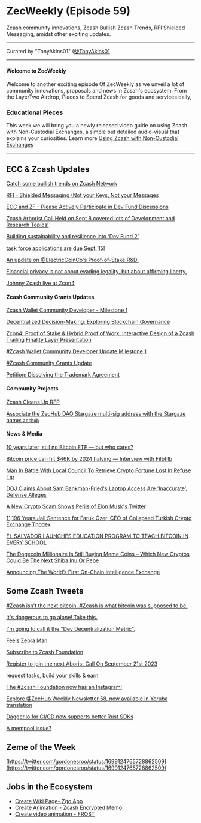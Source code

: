 # ZecWeekly (Episode 59)

Zcash community innovations, Zcash Bullish Zcash Trends, RFI Shielded Messaging, amidst other exciting updates. 

---

Curated by "TonyAkins01" ([@TonyAkins01](https://twitter.com/TonyAkins01)

---

#### Welcome to ZecWeekly

Welcome to another exciting episode Of ZecWeekly as we unveil a lot of community innovations, proposals and news in Zcsah's ecosystem. From the LayerTwo Airdrop, Places to Spend Zcash for goods and services daily, 

### Educational Pieces
This week we will bring you a newly released video guide on using Zcash with Non-Custodial Exchanges, a simple but detailed audio-visual that explains your curiosities. 
Learn more [Using Zcash with Non-Custodial Exchanges](https://youtu.be/eHy-koh8Fds)

---

## ECC & Zcash Updates

[Catch some bullish trends on Zcash Network](https://twitter.com/ZecHub/status/1700242903140819120)

[RFI - Shielded Messaging (Not your Keys, Not your Messages](https://forum.zcashcommunity.com/t/rfi-shielded-messaging-not-your-keys-not-your-messages/45587/1)

[ECC and ZF - Please Actively Participate in Dev Fund Discussions](https://twitter.com/ZcashForum/status/1700025308009857524)

[Zcash Arborist Call Held on Sept 8 covered lots of Development and Research Topics!](https://twitter.com/zksquirrel/status/1700015816912048187)

[Building sustainability and resilience into ‘Dev Fund 2’](https://electriccoin.co/blog/building-sustainability-and-resilience-into-dev-fund-2/)

[task force applications are due Sept. 15!](https://twitter.com/ElectricCoinCo/status/1699109741287387392)

[An update on @ElectricCoinCo's Proof-of-Stake R&D:](https://twitter.com/nate_zec/status/1699895938612122090)

[Financial privacy is not about evading legality, but about affirming liberty.](https://youtu.be/_g94z10ECWw)

[Johnny Zcash live at Zcon4](https://www.youtube.com/watch?v=G_jBeOL8H-o)

#### Zcash Community Grants Updates

[Zcash Wallet Community Developer - Milestone 1](https://forum.zcashcommunity.com/t/grant-update-zcash-wallet-community-developer-milestone-1/45562?utm_source=dlvr.it&utm_medium=twitter)

[Decentralized Decision-Making: Exploring Blockchain Governance](https://forum.zcashcommunity.com/t/decentralized-decision-making-exploring-blockchain-governance/45563?utm_source=dlvr.it&utm_medium=twitter)

[Zcon4: Proof of Stake & Hybrid Proof of Work: Interactive Design of a Zcash Trailing Finality Layer Presentation](https://www.reddit.com/r/zec/comments/15z63ig/zcon4_proof_of_stake_hybrid_proof_of_work/?utm_source=dlvr.it&utm_medium=twitter) 

[#Zcash Wallet Community Developer Update Milestone 1](https://twitter.com/ZcashCommGrants/status/1700171377129501059)

[#Zcash Community Grants Update](https://twitter.com/ZcashCommGrants/status/1700171900855464063)

[Petition: Dissolving the Trademark Agreement](https://forum.zcashcommunity.com/t/petition-dissolving-the-trademark-agreement/45581?utm_source=dlvr.it&utm_medium=twitter)


#### Community Projects

[Zcash Cleans Up RFP](https://forum.zcashcommunity.com/t/zcash-cleans-up-rfp/45526?utm_source=dlvr.it&utm_medium=twitter)

[Associate the ZecHub DAO Stargaze multi-sig address with the Stargaze name: `zechub`](https://daodao.zone/dao/juno1nktrulhakwm0n3wlyajpwxyg54n39xx4y8hdaqlty7mymf85vweq7m6t0y/proposals/A13)




#### News & Media

[10 years later, still no Bitcoin ETF — but who cares?](https://cointelegraph.com/news/10-years-later-no-bitcoin-etf)

[Bitcoin price can hit $46K by 2024 halving — Interview with Filbfilb](https://cointelegraph.com/news/bitcoin-price-46k-2024-halving-interview-filbfilb)

[Man In Battle With Local Council To Retrieve Crypto Fortune Lost In Refuse Tip](https://cryptodaily.co.uk/2023/09/man-in-battle-with-local-council-to-retrieve-crypto-fortune-lost-in-refuse-tip)

[DOJ Claims About Sam Bankman-Fried's Laptop Access Are 'Inaccurate', Defense Alleges](https://www.coindesk.com/policy/2023/09/09/doj-claims-about-sam-bankman-frieds-laptop-access-are-inaccurate-defense-alleges/)

[A New Crypto Scam Shows Perils of Elon Musk's Twitter](https://www.coindesk.com/business/2023/09/08/a-new-crypto-scam-shows-perils-of-elon-musks-twitter/)

[11,196 Years Jail Sentence for Faruk Özer, CEO of Collapsed Turkish Crypto Exchange Thodex](https://www.coindesk.com/policy/2023/09/08/11196-years-in-prison-for-faruk-ozer-ceo-of-collapsed-turkish-crypto-exchange-thodex/)

[EL SALVADOR LAUNCHES EDUCATION PROGRAM TO TEACH BITCOIN IN EVERY SCHOOL](https://bitcoinmagazine.com/el-salvador-bitcoin-news/el-salvador-launches-education-program-to-teach-bitcoin-in-every-school)

[The Dogecoin Millionaire Is Still Buying Meme Coins – Which New Cryptos Could Be The Next Shiba Inu Or Pepe](https://cryptopotato.com/the-dogecoin-millionaire-is-still-buying-meme-coins-which-new-cryptos-could-be-the-next-shiba-inu-or-pepe/)

[Announcing The World’s First On-Chain Intelligence Exchange](https://twitter.com/ArkhamIntel/status/1678339355314900992)

## Some Zcash Tweets

[#Zcash isn't the next bitcoin. #Zcash is what bitcoin was supposed to be.](https://twitter.com/zkSnak3/status/1698174482593067369)

[It's dangerous to go alone! Take this.](https://twitter.com/ZFAVClub/status/1699386163738337323)

[I'm going to call it the "Dev Decentralization Metric".](https://twitter.com/zooko/status/1699917097290371287)

[Feels Zebra Man ](https://twitter.com/PrivacyMap/status/1700221189027725509)

[Subscribe to Zcash Foundation](https://t.co/YudU0nag2e)

[Register to join the next Aborist Call On September 21st 2023](https://t.co/Id8HNnfMQA)

[request tasks, build your skills & earn](https://twitter.com/ZecHub/status/1698789538989051976)

[The #Zcash Foundation now has an Instagram!](https://twitter.com/ZcashFoundation/status/1699120097715995098)

[Explore @ZecHub Weekly Newsletter 58, now available in Yoruba translation](https://twitter.com/AyanlajaAdebola/status/1699490124797522323)

[Dagger.io for CI/CD now supports better Rust SDKs](https://twitter.com/ZcashForum/status/1699847400918294907)

[A mempool issue?](https://twitter.com/ZcashForum/status/1699802851747541047)




## Zeme of the Week

[https://twitter.com/gordonesroo/status/1699124765728862509](https://twitter.com/gordonesroo/status/1699124765728862509)

## Jobs in the Ecosystem

- [Create Wiki Page- Zgo App](https://github.com/ZecHub/zechub/issues/477)
- [Create Animation - Zcash Encrypted Memo](https://github.com/ZecHub/zechub/issues/492)
- [Create video animation - FROST ](https://github.com/ZecHub/zechub/issues/490)
